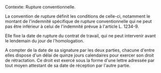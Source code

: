 Contexte: Rupture conventionnelle.

La convention de rupture définit les conditions de celle-ci, notamment le montant de l'indemnité spécifique de rupture conventionnelle qui ne peut pas être inférieur à celui de l'indemnité prévue à l'article L. 1234-9.

Elle fixe la date de rupture du contrat de travail, qui ne peut intervenir avant le lendemain du jour de l'homologation.

A compter de la date de sa signature par les deux parties, chacune d'entre elles dispose d'un délai de quinze jours calendaires pour exercer son droit de rétractation. Ce droit est exercé sous la forme d'une lettre adressée par tout moyen attestant de sa date de réception par l'autre partie.
